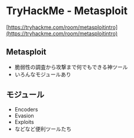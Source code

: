 # TryHackMe - Metasploit
[https://tryhackme.com/room/metasploitintro](https://tryhackme.com/room/metasploitintro)

## Metasploit
- 脆弱性の調査から攻撃まで何でもできる神ツール
- いろんなモジュールあり

## モジュール
- Encoders
- Evasion
- Exploits
- などなど便利ツールたち
